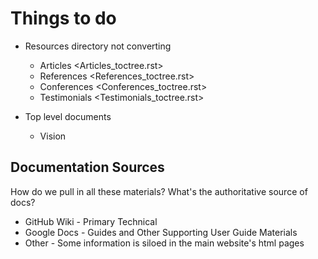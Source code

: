 Things to do
============

- Resources directory not converting
  - Articles <Articles_toctree.rst>
  - References <References_toctree.rst>
  - Conferences <Conferences_toctree.rst> 
  - Testimonials <Testimonials_toctree.rst>

- Top level documents
  - Vision <vision>


Documentation Sources
---------------------

How do we pull in all these materials? What's the authoritative source of docs?

- GitHub Wiki - Primary Technical
- Google Docs - Guides and Other Supporting User Guide Materials
- Other - Some information is siloed in the main website's html pages
